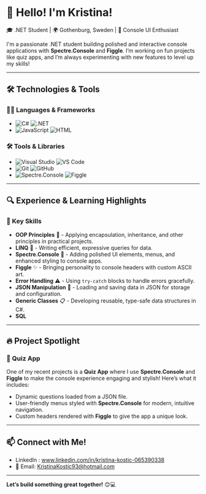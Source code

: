 # 👋 Hello! I'm Kristina! 

🎓 .NET Student | 🌍 Gothenburg, Sweden | 🎨 Console UI Enthusiast

I'm a passionate .NET student building polished and interactive console applications with **Spectre.Console** and **Figgle**. I’m working on fun projects like quiz apps, and I’m always experimenting with new features to level up my skills!

---

## 🛠️ Technologies & Tools

### 👨‍💻 Languages & Frameworks
- ![C#](https://img.shields.io/badge/-C%23-239120?logo=c-sharp&logoColor=white&style=for-the-badge) ![.NET](https://img.shields.io/badge/-.NET-512BD4?logo=dotnet&logoColor=white&style=for-the-badge)
- ![JavaScript](https://img.shields.io/badge/-JavaScript-F7DF1E?logo=javascript&logoColor=black&style=for-the-badge) ![HTML](https://img.shields.io/badge/-HTML-E34F26?logo=html5&logoColor=white&style=for-the-badge)

### 🛠 Tools & Libraries
- ![Visual Studio](https://img.shields.io/badge/-Visual%20Studio-5C2D91?logo=visual-studio&logoColor=white&style=for-the-badge) ![VS Code](https://img.shields.io/badge/-VS%20Code-007ACC?logo=visual-studio-code&logoColor=white&style=for-the-badge)
- ![Git](https://img.shields.io/badge/-Git-F05032?logo=git&logoColor=white&style=for-the-badge) ![GitHub](https://img.shields.io/badge/-GitHub-181717?logo=github&logoColor=white&style=for-the-badge)
- ![Spectre.Console](https://img.shields.io/badge/-Spectre.Console-2E2E2E?logo=console&logoColor=white&style=for-the-badge) ![Figgle](https://img.shields.io/badge/-Figgle-2E2E2E?logo=ascii&style=for-the-badge)

---

## 🔍 Experience & Learning Highlights

### 🚀 Key Skills
- **OOP Principles** 🧩 - Applying encapsulation, inheritance, and other principles in practical projects.
- **LINQ** 🔄 - Writing efficient, expressive queries for data.
- **Spectre.Console** 🎨 - Adding polished UI elements, menus, and enhanced styling to console apps.
- **Figgle** ✨ - Bringing personality to console headers with custom ASCII art.
- **Error Handling** ⚠️ - Using `try-catch` blocks to handle errors gracefully.
- **JSON Manipulation** 📂 - Loading and saving data in JSON for storage and configuration.
- **Generic Classes** 📋 - Developing reusable, type-safe data structures in C#.
- **SQL** 

---

## 🔥 Project Spotlight

### 🎉 Quiz App
One of my recent projects is a **Quiz App** where I use **Spectre.Console** and **Figgle** to make the console experience engaging and stylish! Here’s what it includes:
- Dynamic questions loaded from a JSON file.
- User-friendly menus styled with **Spectre.Console** for modern, intuitive navigation.
- Custom headers rendered with **Figgle** to give the app a unique look.

---

## 📫 Connect with Me!
- LinkedIn : www.linkedin.com/in/kristina-kostic-065390338
- 📧 Email: KristinaKostic93@hotmail.com

---

**Let’s build something great together!** 😊💻

